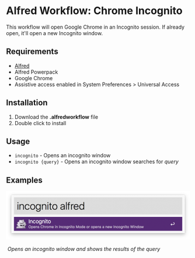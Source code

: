 # Alfred Workflow: Chrome Incognito

This workflow will open Google Chrome in an Incognito session. If already open, it'll open a new Incognito window.



## Requirements

- [Alfred](http://www.alfredapp.com/)
- Alfred Powerpack
- Google Chrome
- Assistive access enabled in System Preferences > Universal Access



## Installation

1. Download the **.alfredworkflow** file
2. Double click to install



## Usage

* `incognito` - Opens an incognito window
* `incognito {query}` - Opens an incognito window searches for  _query_



## Examples

![Workflow usage](images/usage_icognito.png?raw=true "Example Usage")

​	*Opens an incognito window and shows the results of the query*
